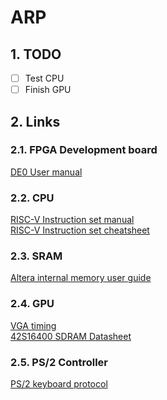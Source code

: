 # ARP
## 1. TODO
- [ ] Test CPU
- [ ] Finish GPU
## 2. Links

### 2.1. FPGA Development board
[DE0 User manual](https://w3.braude.ac.il/wp-content/uploads/2021/08/Altera-DE0.pdf)

### 2.2. CPU
[RISC-V Instruction set manual](https://riscv.org/wp-content/uploads/2017/05/riscv-spec-v2.2.pdf)\
[RISC-V Instruction set cheatsheet](https://itnext.io/risc-v-instruction-set-cheatsheet-70961b4bbe8)

### 2.3. SRAM
[Altera internal memory user guide](https://www.intel.com/programmable/technical-pdfs/654378.pdf)

### 2.4. GPU
[VGA timing](http://tinyvga.com/vga-timing/800x600@72Hz)\
[42S16400 SDRAM Datasheet](https://web.archive.org/web/20200113214256/http://www.issiusa.com/pdf/42S16400.pdf)

### 2.5. PS/2 Controller
[PS/2 keyboard protocol](http://www-ug.eecg.toronto.edu/msl/nios_devices/datasheets/PS2%20Keyboard%20Protocol.htm)
